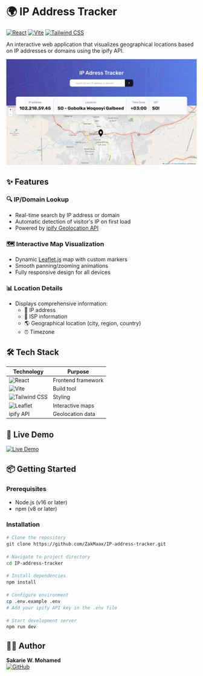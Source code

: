# 🌍 IP Address Tracker

[![React](https://img.shields.io/badge/React-18.2.0-blue?logo=react)](https://reactjs.org/)
[![Vite](https://img.shields.io/badge/Vite-4.0.0-purple?logo=vite)](https://vitejs.dev/)
[![Tailwind CSS](https://img.shields.io/badge/Tailwind_CSS-3.3.0-06B6D4?logo=tailwind-css)](https://tailwindcss.com/)

An interactive web application that visualizes geographical locations based on IP addresses or domains using the ipify API.

![App Screenshot](https://github.com/ZakMaax/IP-address-tracker/raw/main/screenshot/ip-address-tracker-homepage.png)

## ✨ Features

### 🔍 IP/Domain Lookup
- Real-time search by IP address or domain
- Automatic detection of visitor's IP on first load
- Powered by [ipify Geolocation API](https://geo.ipify.org/docs)

### 🗺️ Interactive Map Visualization
- Dynamic [Leaflet.js](https://leafletjs.com/) map with custom markers
- Smooth panning/zooming animations
- Fully responsive design for all devices

### 📊 Location Details
- Displays comprehensive information:
  - 📶 IP address
  - 🏢 ISP information
  - 🌎 Geographical location (city, region, country)
  - ⏰ Timezone

## 🛠️ Tech Stack

| Technology | Purpose |
|------------|---------|
| ![React](https://img.shields.io/badge/-React-61DAFB?logo=react&logoColor=white) | Frontend framework |
| ![Vite](https://img.shields.io/badge/-Vite-646CFF?logo=vite&logoColor=white) | Build tool |
| ![Tailwind CSS](https://img.shields.io/badge/-Tailwind_CSS-06B6D4?logo=tailwind-css&logoColor=white) | Styling |
| ![Leaflet](https://img.shields.io/badge/-Leaflet-199900?logo=leaflet&logoColor=white) | Interactive maps |
| ipify API | Geolocation data |

## 🚀 Live Demo

[![Live Demo](https://img.shields.io/badge/Try_Live_Demo-View_Now-success?style=for-the-badge)](https://ip-address-geolocation.netlify.app/)

## 📦 Getting Started

### Prerequisites
- Node.js (v16 or later)
- npm (v8 or later)

### Installation
```bash
# Clone the repository
git clone https://github.com/ZakMaax/IP-address-tracker.git

# Navigate to project directory
cd IP-address-tracker

# Install dependencies
npm install

# Configure environment
cp .env.example .env
# Add your ipify API key in the .env file

# Start development server
npm run dev
```


## 👨‍💻 Author
**Sakarie W. Mohamed**  
[![GitHub](https://img.shields.io/badge/GitHub-Profile-blue?logo=github)](https://github.com/ZakMaax)
```
